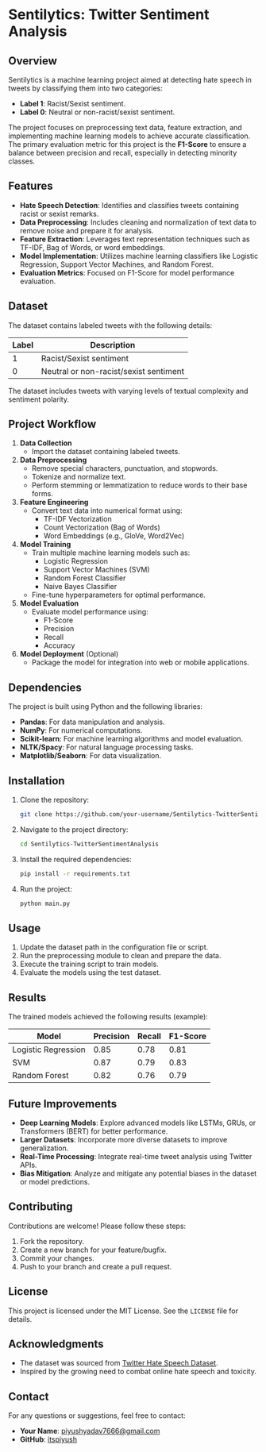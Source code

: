 # Sentilytics: Twitter Sentiment Analysis

## Overview
Sentilytics is a machine learning project aimed at detecting hate speech in tweets by classifying them into two categories:

- **Label 1**: Racist/Sexist sentiment.
- **Label 0**: Neutral or non-racist/sexist sentiment.

The project focuses on preprocessing text data, feature extraction, and implementing machine learning models to achieve accurate classification. The primary evaluation metric for this project is the **F1-Score** to ensure a balance between precision and recall, especially in detecting minority classes.

## Features
- **Hate Speech Detection**: Identifies and classifies tweets containing racist or sexist remarks.
- **Data Preprocessing**: Includes cleaning and normalization of text data to remove noise and prepare it for analysis.
- **Feature Extraction**: Leverages text representation techniques such as TF-IDF, Bag of Words, or word embeddings.
- **Model Implementation**: Utilizes machine learning classifiers like Logistic Regression, Support Vector Machines, and Random Forest.
- **Evaluation Metrics**: Focused on F1-Score for model performance evaluation.

## Dataset
The dataset contains labeled tweets with the following details:

| Label | Description                      |
|-------|----------------------------------|
| 1     | Racist/Sexist sentiment          |
| 0     | Neutral or non-racist/sexist sentiment |

The dataset includes tweets with varying levels of textual complexity and sentiment polarity.

## Project Workflow
1. **Data Collection**
   - Import the dataset containing labeled tweets.
2. **Data Preprocessing**
   - Remove special characters, punctuation, and stopwords.
   - Tokenize and normalize text.
   - Perform stemming or lemmatization to reduce words to their base forms.
3. **Feature Engineering**
   - Convert text data into numerical format using:
     - TF-IDF Vectorization
     - Count Vectorization (Bag of Words)
     - Word Embeddings (e.g., GloVe, Word2Vec)
4. **Model Training**
   - Train multiple machine learning models such as:
     - Logistic Regression
     - Support Vector Machines (SVM)
     - Random Forest Classifier
     - Naive Bayes Classifier
   - Fine-tune hyperparameters for optimal performance.
5. **Model Evaluation**
   - Evaluate model performance using:
     - F1-Score
     - Precision
     - Recall
     - Accuracy
6. **Model Deployment** (Optional)
   - Package the model for integration into web or mobile applications.

## Dependencies
The project is built using Python and the following libraries:

- **Pandas**: For data manipulation and analysis.
- **NumPy**: For numerical computations.
- **Scikit-learn**: For machine learning algorithms and model evaluation.
- **NLTK/Spacy**: For natural language processing tasks.
- **Matplotlib/Seaborn**: For data visualization.

## Installation
1. Clone the repository:
   ```bash
   git clone https://github.com/your-username/Sentilytics-TwitterSentimentAnalysis.git
   ```
2. Navigate to the project directory:
   ```bash
   cd Sentilytics-TwitterSentimentAnalysis
   ```
3. Install the required dependencies:
   ```bash
   pip install -r requirements.txt
   ```
4. Run the project:
   ```bash
   python main.py
   ```

## Usage
1. Update the dataset path in the configuration file or script.
2. Run the preprocessing module to clean and prepare the data.
3. Execute the training script to train models.
4. Evaluate the models using the test dataset.

## Results
The trained models achieved the following results (example):

| Model               | Precision | Recall | F1-Score |
|---------------------|-----------|--------|----------|
| Logistic Regression | 0.85      | 0.78   | 0.81     |
| SVM                 | 0.87      | 0.79   | 0.83     |
| Random Forest       | 0.82      | 0.76   | 0.79     |

## Future Improvements
- **Deep Learning Models**: Explore advanced models like LSTMs, GRUs, or Transformers (BERT) for better performance.
- **Larger Datasets**: Incorporate more diverse datasets to improve generalization.
- **Real-Time Processing**: Integrate real-time tweet analysis using Twitter APIs.
- **Bias Mitigation**: Analyze and mitigate any potential biases in the dataset or model predictions.

## Contributing
Contributions are welcome! Please follow these steps:
1. Fork the repository.
2. Create a new branch for your feature/bugfix.
3. Commit your changes.
4. Push to your branch and create a pull request.

## License
This project is licensed under the MIT License. See the `LICENSE` file for details.

## Acknowledgments
- The dataset was sourced from [Twitter Hate Speech Dataset](https://www.kaggle.com/c/twitter-sentiment-analysis).
- Inspired by the growing need to combat online hate speech and toxicity.

## Contact
For any questions or suggestions, feel free to contact:
- **Your Name**: [piyushyadav7666@gmail.com](mailto:piyushyadav7666@gmail.com)
- **GitHub**: [itspiyush](https://github.com/your-username)
